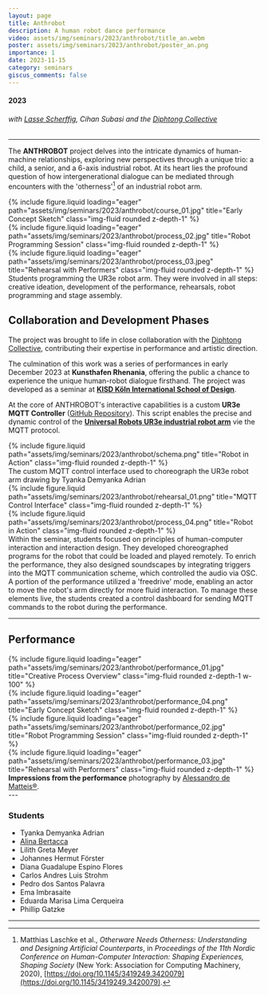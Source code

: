 ```yaml
---
layout: page
title: Anthrobot
description: A human robot dance performance
video: assets/img/seminars/2023/anthrobot/title_an.webm
poster: assets/img/seminars/2023/anthrobot/poster_an.png
importance: 1
date: 2023-11-15
category: seminars
giscus_comments: false
---
```


#### 2023
###### with [Lasse Scherffig](http://lassescherffig.de/), Cihan Subasi and the [Diphtong Collective](https://diphthong.art/)


---


The **ANTHROBOT** project delves into the intricate dynamics of human-machine relationships, exploring new perspectives through a unique trio: a child, a senior, and a 6-axis industrial robot. At its heart lies the profound question of how intergenerational dialogue can be mediated through encounters with the 'otherness'[^otherware] of an industrial robot arm.



<div class="row">
    <div class="col-sm mt-3 mt-md-0">
        {% include figure.liquid loading="eager" path="assets/img/seminars/2023/anthrobot/course_01.jpg" title="Early Concept Sketch" class="img-fluid rounded z-depth-1" %}
    </div>
    <div class="col-sm mt-3 mt-md-0">
        {% include figure.liquid loading="eager" path="assets/img/seminars/2023/anthrobot/process_02.jpg" title="Robot Programming Session" class="img-fluid rounded z-depth-1" %}
    </div>
    <div class="col-sm mt-3 mt-md-0">
        {% include figure.liquid loading="eager" path="assets/img/seminars/2023/anthrobot/process_03.jpeg" title="Rehearsal with Performers" class="img-fluid rounded z-depth-1" %}
    </div>
</div>
<div class="caption">
    Students programming the UR3e robot arm. They were involved in all steps: creative ideation, development of the performance, rehearsals, robot programming and stage assembly.
</div>

## Collaboration and Development Phases

The project was brought to life in close collaboration with the [Diphtong Collective](https://diphthong.art/), contributing their expertise in performance and artistic direction.

The culmination of this work was a series of performances in early December 2023 at **Kunsthafen Rhenania**, offering the public a chance to experience the unique human-robot dialogue firsthand. The project was developed as a seminar at [**KISD Köln International School of Design**](https://kisd.de/).

At the core of ANTHROBOT's interactive capabilities is a custom **UR3e MQTT Controller** ([GitHub Repository](https://github.com/laurajul/ur3e_mqtt_controller)). This script enables the precise and dynamic control of the [**Universal Robots UR3e industrial robot arm**](https://www.universal-robots.com/products/ur3e/) vie the MQTT protocol.

<div class="row justify-content-sm-center">
    <div class="col-sm mt-8 mt-md-0">
        {% include figure.liquid path="assets/img/seminars/2023/anthrobot/schema.png" title="Robot in Action" class="img-fluid rounded z-depth-1" %}
    </div>
</div>
<div class="caption">
    The custom MQTT control interface used to choreograph the UR3e robot arm drawing by Tyanka Demyanka Adrian
</div>

<div class="row justify-content-sm-center">
    <div class="col-sm mt-4 mt-md-0">
        {% include figure.liquid path="assets/img/seminars/2023/anthrobot/rehearsal_01.png" title="MQTT Control Interface" class="img-fluid rounded z-depth-1" %}
    </div>
    <div class="col-sm mt-4 mt-md-0">
        {% include figure.liquid path="assets/img/seminars/2023/anthrobot/process_04.png" title="Robot in Action" class="img-fluid rounded z-depth-1" %}
    </div>
</div>
<div class="caption">
    </div>
Within the seminar, students focused on principles of human-computer interaction and interaction design. They developed choreographed programs for the robot that could be loaded and played remotely. To enrich the performance, they also designed soundscapes by integrating triggers into the MQTT communication scheme, which controlled the audio via OSC. A portion of the performance utilized a 'freedrive' mode, enabling an actor to move the robot's arm directly for more fluid interaction. To manage these elements live, the students created a control dashboard for sending MQTT commands to the robot during the performance.

---

## Performance

<div class="mt-3">
  {% include figure.liquid 
     loading="eager" 
     path="assets/img/seminars/2023/anthrobot/performance_01.jpg" 
     title="Creative Process Overview" 
     class="img-fluid rounded z-depth-1 w-100" 
  %}
</div>

<div class="row">
    <div class="col-sm mt-3 mt-md-0">
        {% include figure.liquid loading="eager" path="assets/img/seminars/2023/anthrobot/performance_04.png" title="Early Concept Sketch" class="img-fluid rounded z-depth-1" %}
    </div>
    <div class="col-sm mt-3 mt-md-0">
        {% include figure.liquid loading="eager" path="assets/img/seminars/2023/anthrobot/performance_02.jpg" title="Robot Programming Session" class="img-fluid rounded z-depth-1" %}
    </div>
    <div class="col-sm mt-3 mt-md-0">
        {% include figure.liquid loading="eager" path="assets/img/seminars/2023/anthrobot/performance_03.jpg" title="Rehearsal with Performers" class="img-fluid rounded z-depth-1" %}
    </div>
</div>
<div class="caption">
  <strong>Impressions from the performance</strong> photography by
  <a href="http://www.alessandrodematteis.com/" target="_blank">Alessandro de Matteis&reg;</a>.
</div>
---

<!--
<div style="position: relative; padding-bottom: 56.25%; height: 0; overflow: hidden;">
<iframe width="560" height="315" src="https://www.youtube.com/embed/ev-dDY0oa7Y?si=RoM1EZ9mnBVlEZcS" title="YouTube video player" frameborder="0" allow="accelerometer; autoplay; clipboard-write; encrypted-media; gyroscope; picture-in-picture; web-share" referrerpolicy="strict-origin-when-cross-origin" allowfullscreen></iframe>
</div>
-->


### Students

- Tyanka Demyanka Adrian
- [Alina Bertacca](https://alina-bertacca.de/)
- Lilith Greta Meyer
- Johannes Hermut Förster
- Diana Guadalupe Espino Flores
- Carlos Andres Luis Strohm
- Pedro dos Santos Palavra
- Ema Imbrasaite
- Eduarda Marisa Lima Cerqueira
- Phillip Gatzke


---

[^otherware]: Matthias Laschke et al., *Otherware Needs Otherness: Understanding and Designing Artificial Counterparts*, in *Proceedings of the 11th Nordic Conference on Human-Computer Interaction: Shaping Experiences, Shaping Society* (New York: Association for Computing Machinery, 2020), [https://doi.org/10.1145/3419249.3420079](https://doi.org/10.1145/3419249.3420079).

